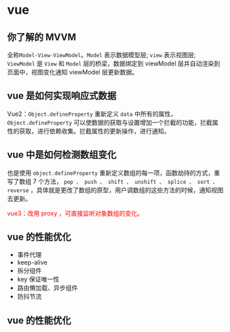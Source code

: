 # vue

## 你了解的 MVVM

全称`Model-View-ViewModel`。`Model` 表示数据模型层; `view` 表示视图层; `ViewModel` 是 `View` 和 `Model` 层的桥梁，数据绑定到 viewModel 层并自动渲染到页面中，视图变化通知 viewModel 层更新数据。

## vue 是如何实现响应式数据

Vue2：`Object.defineProperty` 重新定义 `data` 中所有的属性， `Object.defineProperty` 可以使数据的获取与设置增加一个拦截的功能，拦截属性的获取，进行依赖收集。拦截属性的更新操作，进行通知。

## vue 中是如何检测数组变化

也是使用 `object.defineProperty` 重新定义数组的每一项，函数劫持的方式，重写了数组 7 个方法， `pop 、 push 、 shift 、 unshift 、 splice 、 sort 、 reverse` ，具体就是更改了数组的原型，用户调数组的这些方法的时候，通知视图去更新。

<font color="red">vue3：改用 proxy ，可直接监听对象数组的变化。 </font>

## vue 的性能优化

- 事件代理
- keep-alive
- 拆分组件
- key 保证唯一性
- 路由懒加载、异步组件
- 防抖节流

## vue 的性能优化
